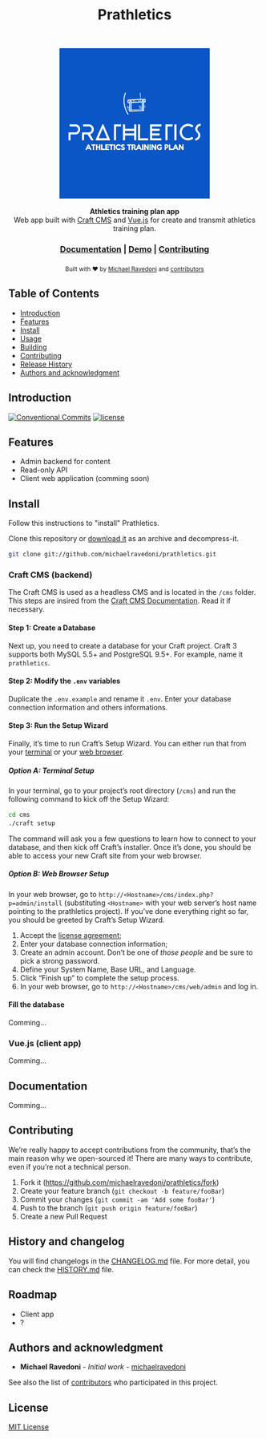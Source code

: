 <h1 align="center">Prathletics</h1> <br>
<p align="center">
    <img alt="prathletics logo" title="prathletics logo" src="logo-prathletics.png" width="300">
</p>
<div align="center">
  <strong>Athletics training plan app</strong>
</div>
<div align="center">
  Web app built with <a href="https://github.com/craftcms/cms">Craft CMS</a> and <a href="https://github.com/vuejs/vue">Vue.js</a> for create and transmit athletics training plan.
</div>

<div align="center">
  <h3>
    <a href="https://github.com/michaelravedoni/prathletics#documentation">Documentation</a>
    <span> | </span>
    <a href="https://ravedoni.com/prathletics">Demo</a>
    <span> | </span>
    <a href="#contributing">
      Contributing
    </a>
  </h3>
</div>

<div align="center">
  <sub>Built with ❤︎ by
  <a href="https://michael.ravedoni.com/en">Michael Ravedoni</a> and
  <a href="https://github.com/michaelravedoni/prathletics/contributors">
    contributors
  </a>
</div>

## Table of Contents

- [Introduction](#introduction)
- [Features](#features)
- [Install](#install)
- [Usage](#usage)
- [Building](#building)
- [Contributing](#contributing)
- [Release History](#release-history)
- [Authors and acknowledgment](#authors-and-acknowledgment)

## Introduction
[![Conventional Commits](https://img.shields.io/badge/Conventional%20Commits-1.0.0-yellow.svg?style=flat-square)](https://conventionalcommits.org)
[![license](https://img.shields.io/github/license/mashape/apistatus.svg?style=flat-square)](https://github.com/michaelravedoni/prathletics/blob/master/LICENSE)

## Features

- Admin backend for content
- Read-only API
- Client web application (comming soon)

## Install

Follow this instructions to "install" Prathletics.

Clone this repository or [download it](https://github.com/michaelravedoni/prathletics/archive/master.zip) as an archive and decompress-it.

```bash
git clone git://github.com/michaelravedoni/prathletics.git
```

### Craft CMS (backend)

The Craft CMS is used as a headless CMS and is located in the `/cms` folder. This steps  are insired from the [Craft CMS Documentation](https://docs.craftcms.com/v3/installation.html). Read it if necessary.

#### Step 1: Create a Database

Next up, you need to create a database for your Craft project. Craft 3 supports both MySQL 5.5+ and PostgreSQL 9.5+. For example, name it `prathletics`.

#### Step 2: Modify the `.env` variables
Duplicate the `.env.example` and rename it `.env`. Enter your database connection information and others informations.

#### Step 3: Run the Setup Wizard

Finally, it’s time to run Craft’s Setup Wizard. You can either run that from your [terminal](#terminal-setup) or your [web browser](#web-browser-setup).

##### Option A: Terminal Setup

In your terminal, go to your project’s root directory (`/cms`) and run the following command to kick off the Setup Wizard:

```bash
cd cms
./craft setup
```

The command will ask you a few questions to learn how to connect to your database, and then kick off Craft’s installer. Once it’s done, you should be able to access your new Craft site from your web browser.

##### Option B: Web Browser Setup

In your web browser, go to `http://<Hostname>/cms/index.php?p=admin/install` (substituting `<Hostname>` with your web server’s host name pointing to the prathletics project). If you’ve done everything right so far, you should be greeted by Craft’s Setup Wizard.

1. Accept the [license agreement](https://craftcms.com/license);
2. Enter your database connection information;
3. Create an admin account. Don’t be one of _those people_ and be sure to pick a strong password.
4. Define your System Name, Base URL, and Language.
5. Click “Finish up” to complete the setup process.
6. In your web browser, go to `http://<Hostname>/cms/web/admin` and log in.

#### Fill the database

Comming…

### Vue.js (client app)
Comming…

## Documentation

Comming…

## Contributing

We’re really happy to accept contributions from the community, that’s the main reason why we open-sourced it! There are many ways to contribute, even if you’re not a technical person.

1. Fork it (<https://github.com/michaelravedoni/prathletics/fork>)
2. Create your feature branch (`git checkout -b feature/fooBar`)
3. Commit your changes (`git commit -am 'Add some fooBar'`)
4. Push to the branch (`git push origin feature/fooBar`)
5. Create a new Pull Request

## History and changelog

You will find changelogs in the [CHANGELOG.md](https://github.com/michaelravedoni/prathletics/blob/master/CHANGELOG.md) file. For more detail, you can check the [HISTORY.md](https://github.com/michaelravedoni/prathletics/blob/master/HISTORY.md) file.

## Roadmap

- Client app
- ?

## Authors and acknowledgment

* **Michael Ravedoni** - *Initial work* - [michaelravedoni](https://github.com/michaelravedoni)

See also the list of [contributors](https://github.com/michaelravedoni/prathletics/contributors) who participated in this project.

## License

[MIT License](https://opensource.org/licenses/MIT)
